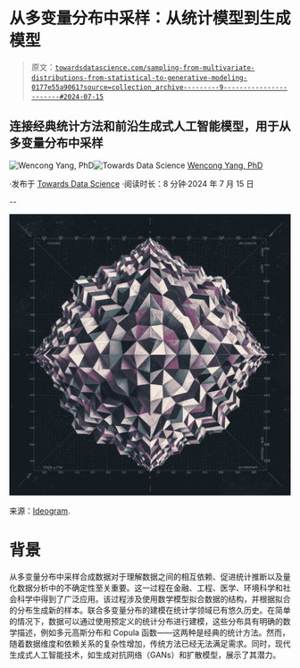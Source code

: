 # 从多变量分布中采样：从统计模型到生成模型

> 原文：[`towardsdatascience.com/sampling-from-multivariate-distributions-from-statistical-to-generative-modeling-0177e55a9061?source=collection_archive---------9-----------------------#2024-07-15`](https://towardsdatascience.com/sampling-from-multivariate-distributions-from-statistical-to-generative-modeling-0177e55a9061?source=collection_archive---------9-----------------------#2024-07-15)

## 连接经典统计方法和前沿生成式人工智能模型，用于从多变量分布中采样

[](https://medium.com/@yangwconion?source=post_page---byline--0177e55a9061--------------------------------)![Wencong Yang, PhD](https://medium.com/@yangwconion?source=post_page---byline--0177e55a9061--------------------------------)[](https://towardsdatascience.com/?source=post_page---byline--0177e55a9061--------------------------------)![Towards Data Science](https://towardsdatascience.com/?source=post_page---byline--0177e55a9061--------------------------------) [Wencong Yang, PhD](https://medium.com/@yangwconion?source=post_page---byline--0177e55a9061--------------------------------)

·发布于 [Towards Data Science](https://towardsdatascience.com/?source=post_page---byline--0177e55a9061--------------------------------) ·阅读时长：8 分钟·2024 年 7 月 15 日

--

![](img/f02bc060770f4ceb43cdb0d7a1726180.png)

来源：[Ideogram](https://ideogram.ai/).

# 背景

从多变量分布中采样合成数据对于理解数据之间的相互依赖、促进统计推断以及量化数据分析中的不确定性至关重要。这一过程在金融、工程、医学、环境科学和社会科学中得到了广泛应用。该过程涉及使用数学模型拟合数据的结构，并根据拟合的分布生成新的样本。联合多变量分布的建模在统计学领域已有悠久历史。在简单的情况下，数据可以通过使用预定义的统计分布进行建模，这些分布具有明确的数学描述，例如多元高斯分布和 Copula 函数——这两种是经典的统计方法。然而，随着数据维度和依赖关系的复杂性增加，传统方法已经无法满足需求。同时，现代生成式人工智能技术，如生成对抗网络（GANs）和扩散模型，展示了其潜力。
